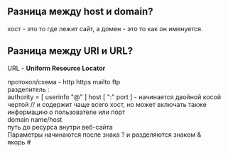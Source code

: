 
<h2>Разница между host и domain?</h2>

  хост - это то где лежит сайт, а домен - это то как он именуется.  
  
<h2>Разница между URI и URL?</h2>

URL - **Uniform Resource Locator**  
  
протокол/схема - http https mailto ftp  
разделитель :  
authority = [ userinfo "@" ] host [ ":" port ] - начинается двойной косой чертой // и содержит чаще всего хост, но может включать также информацию о пользователе или   порт  
domain name/host  
путь до ресурса внутри веб-сайта  
Параметры начинаются после знака ? и разделяются знаком &  
якорь #
